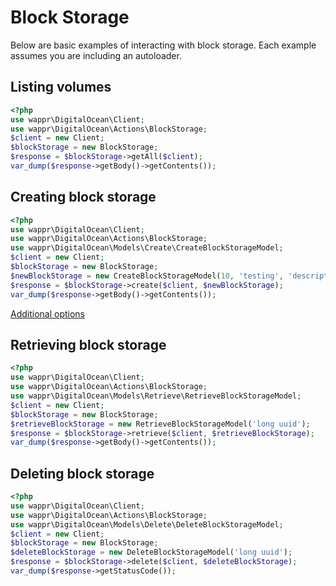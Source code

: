 # Block Storage

Below are basic examples of interacting with block storage. Each example assumes you are including an autoloader.

## Listing volumes

```php
<?php
use wappr\DigitalOcean\Client;
use wappr\DigitalOcean\Actions\BlockStorage;
$client = new Client;
$blockStorage = new BlockStorage;
$response = $blockStorage->getAll($client);
var_dump($response->getBody()->getContents());
```

## Creating block storage

```php
<?php
use wappr\DigitalOcean\Client;
use wappr\DigitalOcean\Actions\BlockStorage;
use wappr\DigitalOcean\Models\Create\CreateBlockStorageModel;
$client = new Client;
$blockStorage = new BlockStorage;
$newBlockStorage = new CreateBlockStorageModel(10, 'testing', 'description', 'nyc1');
$response = $blockStorage->create($client, $newBlockStorage);
var_dump($response->getBody()->getContents());
```

[Additional options](properties/block-storage.md)

## Retrieving block storage

```php
<?php
use wappr\DigitalOcean\Client;
use wappr\DigitalOcean\Actions\BlockStorage;
use wappr\DigitalOcean\Models\Retrieve\RetrieveBlockStorageModel;
$client = new Client;
$blockStorage = new BlockStorage;
$retrieveBlockStorage = new RetrieveBlockStorageModel('long uuid');
$response = $blockStorage->retrieve($client, $retrieveBlockStorage);
var_dump($response->getBody()->getContents());
```

## Deleting block storage

```php
<?php
use wappr\DigitalOcean\Client;
use wappr\DigitalOcean\Actions\BlockStorage;
use wappr\DigitalOcean\Models\Delete\DeleteBlockStorageModel;
$client = new Client;
$blockStorage = new BlockStorage;
$deleteBlockStorage = new DeleteBlockStorageModel('long uuid');
$response = $blockStorage->delete($client, $deleteBlockStorage);
var_dump($response->getStatusCode());
```

